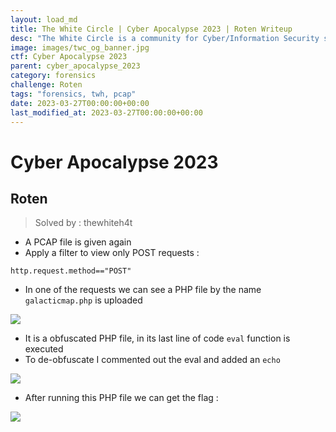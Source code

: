 ```yaml
---
layout: load_md
title: The White Circle | Cyber Apocalypse 2023 | Roten Writeup
desc: "The White Circle is a community for Cyber/Information Security students, enthusiasts and professionals. You can discuss anything related to Security, share your knowledge with others, get help when you need it and proceed further in your journey with amazing people from all over the world."
image: images/twc_og_banner.jpg
ctf: Cyber Apocalypse 2023
parent: cyber_apocalypse_2023
category: forensics
challenge: Roten
tags: "forensics, twh, pcap"
date: 2023-03-27T00:00:00+00:00
last_modified_at: 2023-03-27T00:00:00+00:00
---
```


<h1 class="heading card-title white-text">Cyber Apocalypse 2023</h1>


## Roten
> Solved by : thewhiteh4t


- A PCAP file is given again
- Apply a filter to view only POST requests :

```
http.request.method=="POST"
```

- In one of the requests we can see a PHP file by the name `galacticmap.php` is uploaded


![](https://i.imgur.com/MCqcnwa.png)

- It is a obfuscated PHP file, in its last line of code `eval` function is executed
- To de-obfuscate I commented out the eval and added an `echo`


![](https://i.imgur.com/Y607MYg.png)

- After running this PHP file we can get the flag :


![](https://i.imgur.com/B4RO5aI.png)

